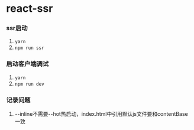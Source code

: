# react-ssr

### ssr启动
1. `yarn`
2. `npm run ssr`

### 启动客户端调试
1. `yarn`
2. `npm run dev`

### 记录问题
1. --inline不需要--hot热启动，index.html中引用默认js文件要和contentBase一致